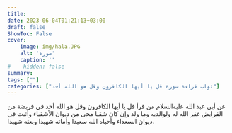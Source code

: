 ```yaml
---
title: 
date: 2023-06-04T01:21:13+03:00
draft: false
ShowToc: False
cover:
    image: img/hala.JPG
    alt: 'صورة'
    caption: ''
#    hidden: false
summary: 
tags: [""]
categories: ["ثواب قراءة سورة قل يا أيها الكافرون وقل هو الله أحد"]
---
```

عن أبي عبد الله
عليه‌السلام من قرأ قل يا أيها الكافرون وقل هو الله أحد في فريضة
من الفرايض غفر الله له ولوالديه وما ولد وإن كان شقيا محى من ديوان
الأشقياء وأثبت في ديوان السعداء وأحياه الله سعيدا وأماته شهيدا وبعثه
شهيدا.

